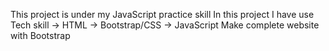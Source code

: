 This project is under my JavaScript practice skill
In this project I have use Tech skill
    -> HTML
    -> Bootstrap/CSS
    -> JavaScript
Make complete website with Bootstrap